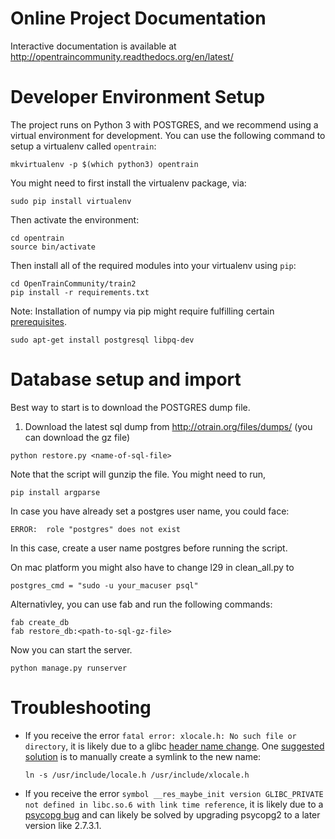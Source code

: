 # Online Project Documentation

Interactive documentation is available at http://opentraincommunity.readthedocs.org/en/latest/

# Developer Environment Setup

The project runs on Python 3 with POSTGRES, and we recommend using a virtual environment for development. You can use the following command to setup a virtualenv called `opentrain`:
```
mkvirtualenv -p $(which python3) opentrain
```

You might need to first install the virtualenv package, via:
```
sudo pip install virtualenv
```

Then activate the environment:
```
cd opentrain
source bin/activate
```

Then install all of the required modules into your virtualenv using `pip`:
```
cd OpenTrainCommunity/train2
pip install -r requirements.txt
```

Note: Installation of numpy via pip might require fulfilling certain [prerequisites](http://scipy.github.io/devdocs/building/linux.html).

```
sudo apt-get install postgresql libpq-dev
```

# Database setup and import

Best way to start is to download the POSTGRES dump file. 

1. Download the latest sql dump from http://otrain.org/files/dumps/  (you can download the gz file)

```
python restore.py <name-of-sql-file>
```
Note that the script will gunzip the file.
You might need to run,

```
pip install argparse
```

In case you have already set a postgres user name, you could face: 
```
ERROR:  role "postgres" does not exist
```
In this case, create a user name postgres before running the script.

On mac platform you might also have to change l29 in clean_all.py to 
```
postgres_cmd = "sudo -u your_macuser psql"
```
Alternativley, you can use fab and run the following commands:
```
fab create_db
fab restore_db:<path-to-sql-gz-file>
```

Now you can start the server.
```
python manage.py runserver 
```


# Troubleshooting
* If you receive the error `fatal error: xlocale.h: No such file or directory`, it is likely due to a glibc [header name change](https://sourceware.org/git/?p=glibc.git;a=commit;h=f0be25b6336db7492e47d2e8e72eb8af53b5506d). One [suggested solution](https://github.com/docker-library/python/issues/112#issuecomment-260723908) is to manually create a symlink to the new name:

  ```
  ln -s /usr/include/locale.h /usr/include/xlocale.h
  ```

 * If you receive the error `symbol __res_maybe_init version GLIBC_PRIVATE not defined in libc.so.6 with link time reference`, it is likely due to a [psycopg bug](https://github.com/psycopg/psycopg2-wheels/issues/2) and can likely be solved by upgrading psycopg2 to a later version like 2.7.3.1.